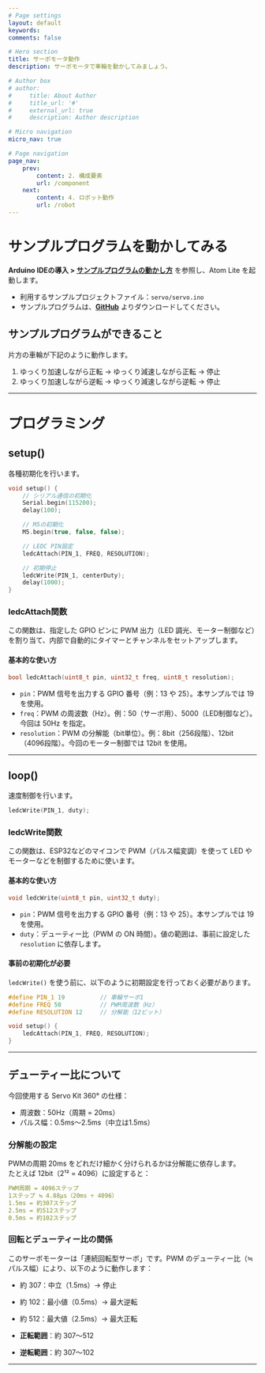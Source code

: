 ```yaml
---
# Page settings
layout: default
keywords:
comments: false

# Hero section
title: サーボモータ動作
description: サーボモータで車輪を動かしてみましょう。

# Author box
# author:
#     title: About Author
#     title_url: '#'
#     external_url: true
#     description: Author description

# Micro navigation
micro_nav: true

# Page navigation
page_nav:
    prev:
        content: 2. 構成要素
        url: /component
    next:
        content: 4. ロボット動作
        url: /robot
---
```


# サンプルプログラムを動かしてみる

**Arduino IDEの導入 > <a href="../enviroment/#%E3%82%B5%E3%83%B3%E3%83%97%E3%83%AB%E3%83%97%E3%83%AD%E3%82%B0%E3%83%A9%E3%83%A0%E3%81%AE%E5%8B%95%E3%81%8B%E3%81%97%E6%96%B9" target="_blank" rel="noopener noreferrer">サンプルプログラムの動かし方</a>** を参照し、Atom Lite を起動します。

- 利用するサンプルプロジェクトファイル：`servo/servo.ino`
- サンプルプログラムは、**<a href="https://github.com/LifeTechRobotics/secaro_arduino_projects.git" target="_blank" rel="noopener noreferrer">GitHub</a>** よりダウンロードしてください。

## サンプルプログラムができること

片方の車輪が下記のように動作します。

1. ゆっくり加速しながら正転 → ゆっくり減速しながら正転 → 停止  
2. ゆっくり加速しながら逆転 → ゆっくり減速しながら逆転 → 停止  

---

# プログラミング

## setup()

各種初期化を行います。

```cpp
void setup() {
    // シリアル通信の初期化
    Serial.begin(115200);
    delay(100);

    // M5の初期化
    M5.begin(true, false, false);

    // LEDC PIN設定
    ledcAttach(PIN_1, FREQ, RESOLUTION);

    // 初期停止
    ledcWrite(PIN_1, centerDuty);
    delay(1000);
}
```

### ledcAttach関数

この関数は、指定した GPIO ピンに PWM 出力（LED 調光、モーター制御など）を割り当て、内部で自動的にタイマーとチャンネルをセットアップします。

#### 基本的な使い方

```cpp
bool ledcAttach(uint8_t pin, uint32_t freq, uint8_t resolution);
```

- `pin`：PWM 信号を出力する GPIO 番号（例：13 や 25）。本サンプルでは 19 を使用。  
- `freq`：PWM の周波数（Hz）。例：50（サーボ用）、5000（LED制御など）。今回は 50Hz を指定。  
- `resolution`：PWM の分解能（bit単位）。例：8bit（256段階）、12bit（4096段階）。今回のモーター制御では 12bit を使用。

---

## loop()

速度制御を行います。

```cpp
ledcWrite(PIN_1, duty);
```

### ledcWrite関数

この関数は、ESP32などのマイコンで PWM（パルス幅変調）を使って LED やモーターなどを制御するために使います。

#### 基本的な使い方

```cpp
void ledcWrite(uint8_t pin, uint32_t duty);
```

- `pin`：PWM 信号を出力する GPIO 番号（例：13 や 25）。本サンプルでは 19 を使用。  
- `duty`：デューティー比（PWM の ON 時間）。値の範囲は、事前に設定した `resolution` に依存します。

#### 事前の初期化が必要

`ledcWrite()` を使う前に、以下のように初期設定を行っておく必要があります。

```cpp
#define PIN_1 19          // 車輪サーボ1
#define FREQ 50           // PWM周波数（Hz）
#define RESOLUTION 12     // 分解能（12ビット）

void setup() {
    ledcAttach(PIN_1, FREQ, RESOLUTION);
}
```

---

## デューティー比について

今回使用する Servo Kit 360° の仕様：

- 周波数：50Hz（周期 = 20ms）  
- パルス幅：0.5ms〜2.5ms（中立は1.5ms）

### 分解能の設定

PWMの周期 20ms をどれだけ細かく分けられるかは分解能に依存します。  
たとえば 12bit（2¹² = 4096）に設定すると：

```yaml
PWM周期 = 4096ステップ
1ステップ ≒ 4.88μs（20ms ÷ 4096）
1.5ms = 約307ステップ
2.5ms = 約512ステップ
0.5ms = 約102ステップ
```

### 回転とデューティー比の関係

このサーボモーターは「連続回転型サーボ」です。PWM のデューティー比（≒パルス幅）により、以下のように動作します：

- 約 307：中立（1.5ms）→ 停止  
- 約 102：最小値（0.5ms）→ 最大逆転  
- 約 512：最大値（2.5ms）→ 最大正転  

- **正転範囲**：約 307〜512  
- **逆転範囲**：約 307〜102

---
